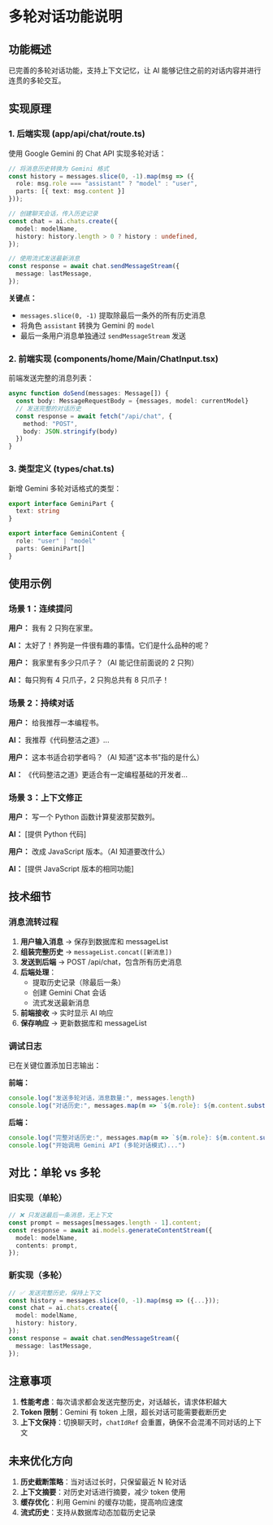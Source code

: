 # 多轮对话功能说明

## 功能概述

已完善的多轮对话功能，支持上下文记忆，让 AI 能够记住之前的对话内容并进行连贯的多轮交互。

## 实现原理

### 1. 后端实现 (app/api/chat/route.ts)

使用 Google Gemini 的 Chat API 实现多轮对话：

```typescript
// 将消息历史转换为 Gemini 格式
const history = messages.slice(0, -1).map(msg => ({
  role: msg.role === "assistant" ? "model" : "user",
  parts: [{ text: msg.content }]
}));

// 创建聊天会话，传入历史记录
const chat = ai.chats.create({
  model: modelName,
  history: history.length > 0 ? history : undefined,
});

// 使用流式发送最新消息
const response = await chat.sendMessageStream({
  message: lastMessage,
});
```

**关键点：**
- `messages.slice(0, -1)` 提取除最后一条外的所有历史消息
- 将角色 `assistant` 转换为 Gemini 的 `model`
- 最后一条用户消息单独通过 `sendMessageStream` 发送

### 2. 前端实现 (components/home/Main/ChatInput.tsx)

前端发送完整的消息列表：

```typescript
async function doSend(messages: Message[]) {
  const body: MessageRequestBody = {messages, model: currentModel}
  // 发送完整的对话历史
  const response = await fetch("/api/chat", {
    method: "POST",
    body: JSON.stringify(body)
  })
}
```

### 3. 类型定义 (types/chat.ts)

新增 Gemini 多轮对话格式的类型：

```typescript
export interface GeminiPart {
  text: string
}

export interface GeminiContent {
  role: "user" | "model"
  parts: GeminiPart[]
}
```

## 使用示例

### 场景 1：连续提问

**用户：** 我有 2 只狗在家里。

**AI：** 太好了！养狗是一件很有趣的事情。它们是什么品种的呢？

**用户：** 我家里有多少只爪子？（AI 能记住前面说的 2 只狗）

**AI：** 每只狗有 4 只爪子，2 只狗总共有 8 只爪子！

### 场景 2：持续对话

**用户：** 给我推荐一本编程书。

**AI：** 我推荐《代码整洁之道》...

**用户：** 这本书适合初学者吗？（AI 知道"这本书"指的是什么）

**AI：** 《代码整洁之道》更适合有一定编程基础的开发者...

### 场景 3：上下文修正

**用户：** 写一个 Python 函数计算斐波那契数列。

**AI：** [提供 Python 代码]

**用户：** 改成 JavaScript 版本。（AI 知道要改什么）

**AI：** [提供 JavaScript 版本的相同功能]

## 技术细节

### 消息流转过程

1. **用户输入消息** → 保存到数据库和 messageList
2. **组装完整历史** → `messageList.concat([新消息])`
3. **发送到后端** → POST /api/chat，包含所有历史消息
4. **后端处理**：
   - 提取历史记录（除最后一条）
   - 创建 Gemini Chat 会话
   - 流式发送最新消息
5. **前端接收** → 实时显示 AI 响应
6. **保存响应** → 更新数据库和 messageList

### 调试日志

已在关键位置添加日志输出：

**前端：**
```typescript
console.log("发送多轮对话，消息数量:", messages.length)
console.log("对话历史:", messages.map(m => `${m.role}: ${m.content.substring(0, 30)}...`))
```

**后端：**
```typescript
console.log("完整对话历史:", messages.map(m => `${m.role}: ${m.content.substring(0, 50)}...`))
console.log("开始调用 Gemini API (多轮对话模式)...")
```

## 对比：单轮 vs 多轮

### 旧实现（单轮）
```typescript
// ❌ 只发送最后一条消息，无上下文
const prompt = messages[messages.length - 1].content;
const response = await ai.models.generateContentStream({
  model: modelName,
  contents: prompt,
});
```

### 新实现（多轮）
```typescript
// ✅ 发送完整历史，保持上下文
const history = messages.slice(0, -1).map(msg => ({...}));
const chat = ai.chats.create({
  model: modelName,
  history: history,
});
const response = await chat.sendMessageStream({
  message: lastMessage,
});
```

## 注意事项

1. **性能考虑**：每次请求都会发送完整历史，对话越长，请求体积越大
2. **Token 限制**：Gemini 有 token 上限，超长对话可能需要截断历史
3. **上下文保持**：切换聊天时，`chatIdRef` 会重置，确保不会混淆不同对话的上下文

## 未来优化方向

1. **历史截断策略**：当对话过长时，只保留最近 N 轮对话
2. **上下文摘要**：对历史对话进行摘要，减少 token 使用
3. **缓存优化**：利用 Gemini 的缓存功能，提高响应速度
4. **流式历史**：支持从数据库动态加载历史记录
